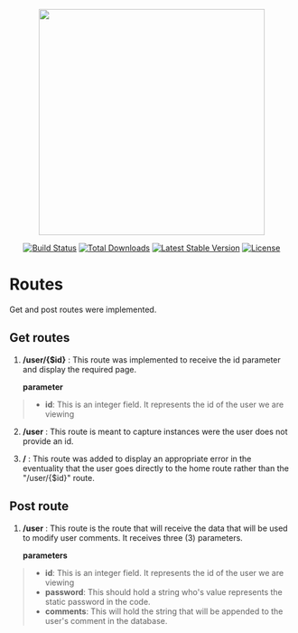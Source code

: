 <p align="center"><img src="https://res.cloudinary.com/dtfbvvkyp/image/upload/v1566331377/laravel-logolockup-cmyk-red.svg" width="400"></p>

<p align="center">
<a href="https://travis-ci.org/laravel/framework"><img src="https://travis-ci.org/laravel/framework.svg" alt="Build Status"></a>
<a href="https://packagist.org/packages/laravel/framework"><img src="https://poser.pugx.org/laravel/framework/d/total.svg" alt="Total Downloads"></a>
<a href="https://packagist.org/packages/laravel/framework"><img src="https://poser.pugx.org/laravel/framework/v/stable.svg" alt="Latest Stable Version"></a>
<a href="https://packagist.org/packages/laravel/framework"><img src="https://poser.pugx.org/laravel/framework/license.svg" alt="License"></a>
</p>

# Routes

Get and post routes were implemented.

## Get routes
1.  **/user/{$id}** : This route was implemented to receive the id parameter and display the required page.

	**parameter**
> 	- **id**: This is an integer field. It represents the id of the user we are viewing

2. **/user** : This route is meant to capture instances were the user does not provide an id.

3. **/** : This route was added to display an appropriate error in the eventuality that the user goes directly to the home route rather than the "/user/{$id}" route.

## Post route
1. **/user** : This route is the route that will receive the data that will be used to modify user comments. It receives three (3) parameters.

	**parameters**
> 	- **id**: This is an integer field. It represents the id of the user we are viewing
> 	- **password**: This should hold a string who's value represents the static password in the code.
> 	- **comments**: This will hold the string that will be appended to the user's comment in the database.